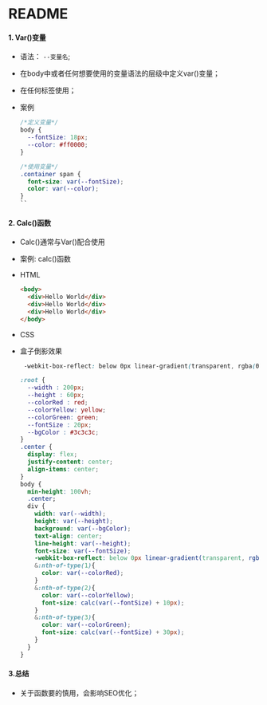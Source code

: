 # README

#### 1. Var()变量

- 语法： `--变量名`;

- 在body中或者任何想要使用的变量语法的层级中定义var()变量；

- 在任何标签使用；

- 案例

  ```css
  /*定义变量*/
  body {
    --fontSize: 18px;
    --color: #ff0000;
  }

  /*使用变量*/
  .container span {
    font-size: var(--fontSize);
    color: var(--color);
  }
  ``

#### 2. Calc()函数

- Calc()通常与Var()配合使用

- 案例: calc()函数

- HTML

  ```html
  <body>
    <div>Hello World</div>
    <div>Hello World</div>
    <div>Hello World</div>
  </body>
  ```

- CSS

- 盒子倒影效果

  ```css
   -webkit-box-reflect: below 0px linear-gradient(transparent, rgba(0, 0, 0, .5));
  ```

  ```css
  :root {
    --width : 200px;
    --height : 60px;
    --colorRed : red;
    --colorYellow: yellow;
    --colorGreen: green;
    --fontSize : 20px;
    --bgColor : #3c3c3c;
  }
  .center {
    display: flex;
    justify-content: center;
    align-items: center;
  }
  body {
    min-height: 100vh;
    .center;
    div {
      width: var(--width);
      height: var(--height);
      background: var(--bgColor);
      text-align: center;
      line-height: var(--height);
      font-size: var(--fontSize);
      -webkit-box-reflect: below 0px linear-gradient(transparent, rgba(0, 0, 0, .5));
      &:nth-of-type(1){
        color: var(--colorRed);
      }
      &:nth-of-type(2){
        color: var(--colorYellow);
        font-size: calc(var(--fontSize) + 10px);
      }
      &:nth-of-type(3){
        color: var(--colorGreen);
        font-size: calc(var(--fontSize) + 30px);
      }
    }
  }
  ```
#### 3.总结

- 关于函数要的慎用，会影响SEO优化；
